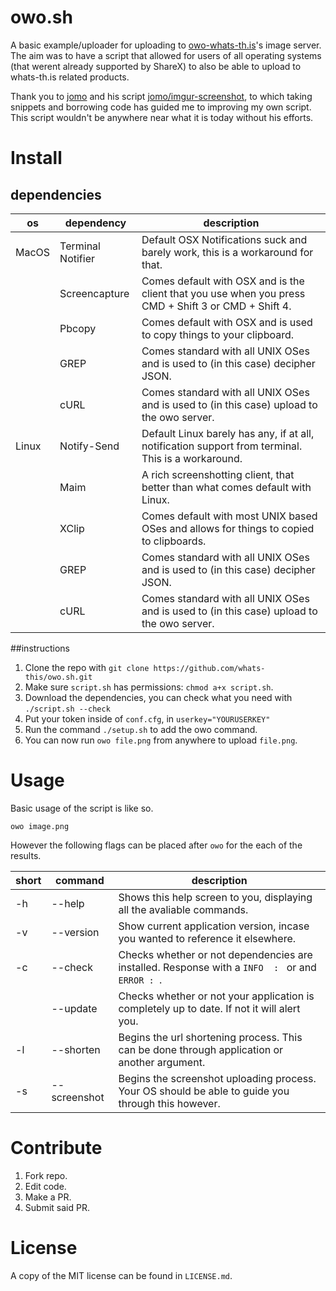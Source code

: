 # owo.sh

A basic example/uploader for uploading to [owo-whats-th.is](https://owo.whats-th.is)'s image server. The aim was to have a script that allowed for users of all operating systems (that werent already supported by ShareX) to also be able to upload to whats-th.is related products.

Thank you to [jomo](https://github.com/jomo/) and his script [jomo/imgur-screenshot](https://github.com/jomo/imgur-screenshot), to which taking snippets and borrowing code has guided me to improving my own script. This script wouldn't be anywhere near what it is today without his efforts.

# Install

## dependencies

| os         	 | dependency                   | description
|--------------- |----------------------------- |-----------------------------------------------------------------------------------------------------
| MacOS     	 | Terminal Notifier            | Default OSX Notifications suck and barely work, this is a workaround for that.
|      	     	 | Screencapture                | Comes default with OSX and is the client that you use when you press CMD + Shift 3 or CMD + Shift 4.
|      	      	 | Pbcopy                       | Comes default with OSX and is used to copy things to your clipboard.
|      	     	 | GREP                         | Comes standard with all UNIX OSes and is used to (in this case) decipher JSON.
|      	     	 | cURL                         | Comes standard with all UNIX OSes and is used to (in this case) upload to the owo server.
| Linux     	 | Notify-Send                  | Default Linux barely has any, if at all, notification support from terminal. This is a workaround.
|       	     | Maim                         | A rich screenshotting client, that better than what comes default with Linux.
|     	     	 | XClip                        | Comes default with most UNIX based OSes and allows for things to copied to clipboards.
|      	     	 | GREP                         | Comes standard with all UNIX OSes and is used to (in this case) decipher JSON.
|     	      	 | cURL                         | Comes standard with all UNIX OSes and is used to (in this case) upload to the owo server.

##instructions

1. Clone the repo with `git clone https://github.com/whats-this/owo.sh.git`
2. Make sure `script.sh` has permissions: `chmod a+x script.sh`.
3. Download the dependencies, you can check what you need with `./script.sh --check`
4. Put your token inside of `conf.cfg`, in `userkey="YOURUSERKEY"`
5. Run the command `./setup.sh` to add the owo command.
6. You can now run `owo file.png` from anywhere to upload `file.png`.

# Usage

Basic usage of the script is like so.

```shell
owo image.png
```

However the following flags can be placed after `owo` for the each of the results.

| short | command          	| description                                                                                        |
| ----- |------------------	|--------------------------------------------------------------------------------------------------  |
| -h    | --help           	| Shows this help screen to you, displaying all the avaliable commands.             	             |
| -v    | --version        	| Show current application version, incase you wanted to reference it elsewhere.        	         |
| -c    | --check          	| Checks whether or not dependencies are installed. Response with a `INFO  : ` or and `ERROR : `.    |
|       | --update         	| Checks whether or not your application is completely up to date. If not it will alert you.         |
| -l    | --shorten        	| Begins the url shortening process. This can be done through application or another argument.       |
| -s    | --screenshot     	| Begins the screenshot uploading process. Your OS should be able to guide you through this however. |

# Contribute

1. Fork repo.
2. Edit code.
3. Make a PR.
4. Submit said PR.

# License

A copy of the MIT license can be found in `LICENSE.md`.
